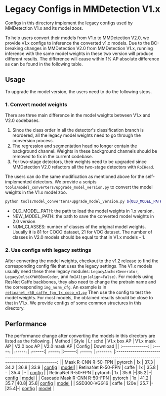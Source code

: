 # Legacy Configs in MMDetection V1.x

<!-- [OTHERS] -->

Configs in this directory implement the legacy configs used by MMDetection V1.x and its model zoos.

To help users convert their models from V1.x to MMDetection V2.0, we provide v1.x configs to inference the converted v1.x models.
Due to the BC-breaking changes in MMDetection V2.0 from MMDetection V1.x, running inference with the same model weights in these two version will produce different results. The difference will cause within 1% AP absolute difference as can be found in the following table.

## Usage

To upgrade the model version, the users need to do the following steps.

### 1. Convert model weights

There are three main difference in the model weights between V1.x and V2.0 codebases.

1. Since the class order in all the detector's classification branch is reordered, all the legacy model weights need to go through the conversion process.
2. The regression and segmentation head no longer contain the background channel. Weights in these background channels should be removed to fix in the current codebase.
3. For two-stage detectors, their weights need to be upgraded since MMDetection V2.0 refactors all the two-stage detectors with `RoIHead`.

The users can do the same modification as mentioned above for the self-implemented
detectors. We provide a scripts `tools/model_converters/upgrade_model_version.py` to convert the model weights in the V1.x model zoo.

```bash
python tools/model_converters/upgrade_model_version.py ${OLD_MODEL_PATH} ${NEW_MODEL_PATH} --num-classes ${NUM_CLASSES}

```

- OLD_MODEL_PATH: the path to load the model weights in 1.x version.
- NEW_MODEL_PATH: the path to save the converted model weights in 2.0 version.
- NUM_CLASSES: number of classes of the original model weights. Usually it is 81 for COCO dataset, 21 for VOC dataset.
  The number of classes in V2.0 models should be equal to that in V1.x models - 1.

### 2. Use configs with legacy settings

After converting the model weights, checkout to the v1.2 release to find the corresponding config file that uses the legacy settings.
The V1.x models usually need these three legacy modules: `LegacyAnchorGenerator`, `LegacyDeltaXYWHBBoxCoder`, and `RoIAlign(align=False)`.
For models using ResNet Caffe backbones, they also need to change the pretrain name and the corresponding `img_norm_cfg`.
An example is in [`retinanet_r50_caffe_fpn_1x_coco_v1.py`](retinanet_r50_caffe_fpn_1x_coco_v1.py)
Then use the config to test the model weights. For most models, the obtained results should be close to that in V1.x.
We provide configs of some common structures in this directory.

## Performance

The performance change after converting the models in this directory are listed as the following.
|    Method    |  Style  | Lr schd | V1.x box AP | V1.x mask AP | V2.0 box AP | V2.0 mask AP | Config | Download |
| :-------------: | :-----: | :-----: | :------:| :-----: |:------:| :-----: | :-------: |:------------------------------------------------------------------------------------------------------------------------------: |
| Mask R-CNN R-50-FPN     | pytorch |   1x    |  37.3  |  34.2   | 36.8 | 33.9 | [config](https://github.com/open-mmlab/mmdetection/blob/master/configs/legacy_1.x/mask_rcnn_r50_fpn_1x_coco_v1.py) | [model](https://s3.ap-northeast-2.amazonaws.com/open-mmlab/mmdetection/models/mask_rcnn_r50_fpn_1x_20181010-069fa190.pth)|
| RetinaNet R-50-FPN |  caffe  |   1x    |  35.8  | - | 35.4 | - | [config](https://github.com/open-mmlab/mmdetection/blob/master/configs/legacy_1.x/retinanet_r50_caffe_1x_coco_v1.py) |
| RetinaNet R-50-FPN | pytorch |   1x |  35.6 |-|35.2|   -| [config](https://github.com/open-mmlab/mmdetection/blob/master/configs/legacy_1.x/retinanet_r50_fpn_1x_coco_v1.py) | [model](https://s3.ap-northeast-2.amazonaws.com/open-mmlab/mmdetection/models/retinanet_r50_fpn_1x_20181125-7b0c2548.pth)     |
| Cascade Mask R-CNN R-50-FPN | pytorch |   1x    |  41.2  |  35.7   |40.8| 35.6|  [config](https://github.com/open-mmlab/mmdetection/blob/master/configs/legacy_1.x/cascade_mask_rcnn_r50_fpn_1x_coco_v1.py) |     [model](https://s3.ap-northeast-2.amazonaws.com/open-mmlab/mmdetection/models/cascade_mask_rcnn_r50_fpn_1x_20181123-88b170c9.pth)     |
| SSD300-VGG16 | caffe |  120e   | 25.7  |-|25.4|-|  [config](https://github.com/open-mmlab/mmdetection/blob/master/configs/legacy_1.x/ssd300_coco_v1.py) | [model](https://s3.ap-northeast-2.amazonaws.com/open-mmlab/mmdetection/models/ssd300_coco_vgg16_caffe_120e_20181221-84d7110b.pth) |
